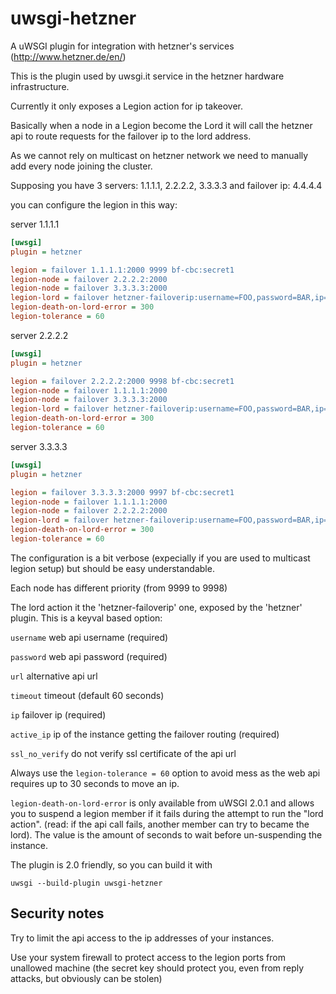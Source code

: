 uwsgi-hetzner
=============
A uWSGI plugin for integration with hetzner's services (http://www.hetzner.de/en/)

This is the plugin used by uwsgi.it service in the hetzner hardware infrastructure.

Currently it only exposes a Legion action for ip takeover.

Basically when a node in a Legion become the Lord it will call the hetzner api to route requests for the failover ip to the lord address.

As we cannot rely on multicast on hetzner network we need to manually add every node joining the cluster.

Supposing you have 3 servers: 1.1.1.1, 2.2.2.2, 3.3.3.3 and failover ip: 4.4.4.4

you can configure the legion in this way:

server 1.1.1.1

```ini
[uwsgi]
plugin = hetzner

legion = failover 1.1.1.1:2000 9999 bf-cbc:secret1
legion-node = failover 2.2.2.2:2000
legion-node = failover 3.3.3.3:2000
legion-lord = failover hetzner-failoverip:username=FOO,password=BAR,ip=4.4.4.4,active_ip=1.1.1.1
legion-death-on-lord-error = 300
legion-tolerance = 60
```

server 2.2.2.2

```ini
[uwsgi]
plugin = hetzner

legion = failover 2.2.2.2:2000 9998 bf-cbc:secret1
legion-node = failover 1.1.1.1:2000
legion-node = failover 3.3.3.3:2000
legion-lord = failover hetzner-failoverip:username=FOO,password=BAR,ip=4.4.4.4,active_ip=2.2.2.2
legion-death-on-lord-error = 300
legion-tolerance = 60
```

server 3.3.3.3

```ini
[uwsgi]
plugin = hetzner

legion = failover 3.3.3.3:2000 9997 bf-cbc:secret1
legion-node = failover 1.1.1.1:2000
legion-node = failover 2.2.2.2:2000
legion-lord = failover hetzner-failoverip:username=FOO,password=BAR,ip=4.4.4.4,active_ip=3.3.3.3
legion-death-on-lord-error = 300
legion-tolerance = 60
```

The configuration is a bit verbose (expecially if you are used to multicast legion setup) but should be easy understandable.

Each node has different priority (from 9999 to 9998)

The lord action it the 'hetzner-failoverip' one, exposed by the 'hetzner' plugin. This is a keyval based option:

``username`` web api username (required)

``password`` web api password (required)

``url`` alternative api url

``timeout`` timeout (default 60 seconds)

``ip`` failover ip (required)

``active_ip`` ip of the instance getting the failover routing (required)

``ssl_no_verify`` do not verify ssl certificate of the api url


Always use the ``legion-tolerance = 60`` option to avoid mess as the web api requires up to 30 seconds to move an ip.

``legion-death-on-lord-error`` is only available from uWSGI 2.0.1 and allows you to suspend a legion member if it fails during the attempt to run the "lord action". (read: if the api call fails, another member can try to became the lord). The value is the amount of seconds to wait before un-suspending the instance.

The plugin is 2.0 friendly, so you can build it with

```
uwsgi --build-plugin uwsgi-hetzner
```

Security notes
--------------

Try to limit the api access to the ip addresses of your instances.

Use your system firewall to protect access to the legion ports from unallowed machine (the secret key should protect you, even from reply attacks, but obviously can be stolen)
